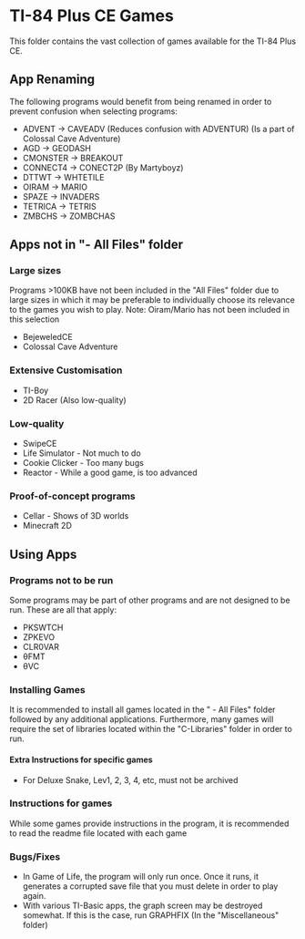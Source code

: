 # TI-84 Plus CE Games

This folder contains the vast collection of games available for the TI-84 Plus CE.

## App Renaming
The following programs would benefit from being renamed in order to prevent confusion when selecting programs:
* ADVENT -> CAVEADV (Reduces confusion with ADVENTUR) (Is a part of Colossal Cave Adventure)
* AGD -> GEODASH
* CMONSTER -> BREAKOUT
* CONNECT4 -> CONECT2P (By Martyboyz)
* DTTWT -> WHTETILE
* OIRAM -> MARIO
* SPAZE -> INVADERS
* TETRICA -> TETRIS
* ZMBCHS -> ZOMBCHAS

## Apps not in "- All Files" folder

### Large sizes
Programs >100KB have not been included in the "All Files" folder due to large sizes in which it may be preferable to individually choose its relevance to the games you wish to play. Note: Oiram/Mario has not been included in this selection
* BejeweledCE
* Colossal Cave Adventure

### Extensive Customisation
* TI-Boy
* 2D Racer (Also low-quality)

### Low-quality
* SwipeCE
* Life Simulator - Not much to do
* Cookie Clicker - Too many bugs
* Reactor - While a good game, is too advanced

### Proof-of-concept programs
* Cellar - Shows of 3D worlds
* Minecraft 2D

## Using Apps

### Programs not to be run
Some programs may be part of other programs and are not designed to be run. These are all that apply:
* PKSWTCH
* ZPKEVO
* CLR0VAR
* θFMT
* θVC

### Installing Games
It is recommended to install all games located in the " - All Files" folder followed by any additional applications. Furthermore, many games will require the set of libraries located within the "C-Libraries" folder in order to run.

#### Extra Instructions for specific games
* For Deluxe Snake, Lev1, 2, 3, 4, etc, must not be archived

### Instructions for games
While some games provide instructions in the program, it is recommended to read the readme file located with each game

### Bugs/Fixes
* In Game of Life, the program will only run once. Once it runs, it generates a corrupted save file that you must delete in order to play again.
* With various TI-Basic apps, the graph screen may be destroyed somewhat. If this is the case, run GRAPHFIX (In the "Miscellaneous" folder)